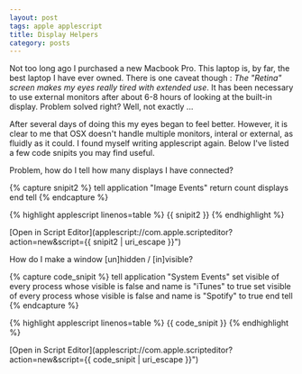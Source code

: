 ```yaml
---
layout: post
tags: apple applescript
title: Display Helpers
category: posts
---
```


Not too long ago I purchased a new Macbook Pro.  This laptop is, by far, the best laptop I have ever owned.  There is one caveat though : *The "Retina" screen makes my eyes really tired with extended use*.  It has been necessary to use external monitors after about 6-8 hours of looking at the built-in display.  Problem solved right?  Well, not exactly ...

After several days of doing this my eyes began to feel better. However, it is clear to me that OSX doesn't handle multiple monitors, interal or external, as fluidly as it could.  I found myself writing applescript again.  Below I've listed a few code snipits you may find useful.

Problem, how do I tell how many displays I have connected?

{% capture snipit2 %}
tell application "Image Events"
  return count displays
end tell
{% endcapture %}

{% highlight applescript linenos=table %}
{{ snipit2 }}
{% endhighlight %}

[Open in Script Editor](applescript://com.apple.scripteditor?action=new&script={{ snipit2 | uri_escape }}")

How do I make a window \[un\]hidden / \[in\]visible?

{% capture code_snipit %}
tell application "System Events"
  set visible of every process whose visible is false and name is "iTunes" to true
  set visible of every process whose visible is false and name is "Spotify" to true
end tell
{% endcapture %}

{% highlight applescript linenos=table %}
{{ code_snipit }}
{% endhighlight %}


[Open in Script Editor](applescript://com.apple.scripteditor?action=new&script={{ code_snipit | uri_escape }}")




